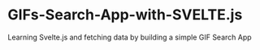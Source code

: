 # GIFs-Search-App-with-SVELTE.js
Learning Svelte.js and fetching data by building a simple GIF Search App 
